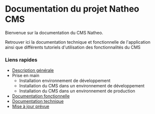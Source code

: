# Documentation du projet Natheo CMS

Bienvenue sur la documentation du CMS Natheo.

Retrouver ici la documentation technique et fonctionnelle de l'application ainsi que différents tutoriels d'utilisation des fonctionnalités du CMS

### Liens rapides
- [Description générale](Docs/description_generale.md)
- Prise en main
  - Installation environnement de développement
  - Installation du CMS dans un environnement de développement
  - Installation du CMS dans un environnement de production
- [Documentation fonctionnelle](Docs/Fonctionnelles/index.md)
- [Documentation technique](Docs/Techniques/index.md)
- [Mise à jour prévue](Docs/todo.md)
